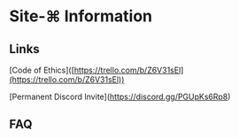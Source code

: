 # Site-⌘ Information

## Links

\[Code of Ethics]\([https://trello.com/b/Z6V31sEl](https://trello.com/b/Z6V31sEl))

\[Permanent Discord Invite]\(https://discord.gg/PGUpKs6Rp8)

## FAQ
